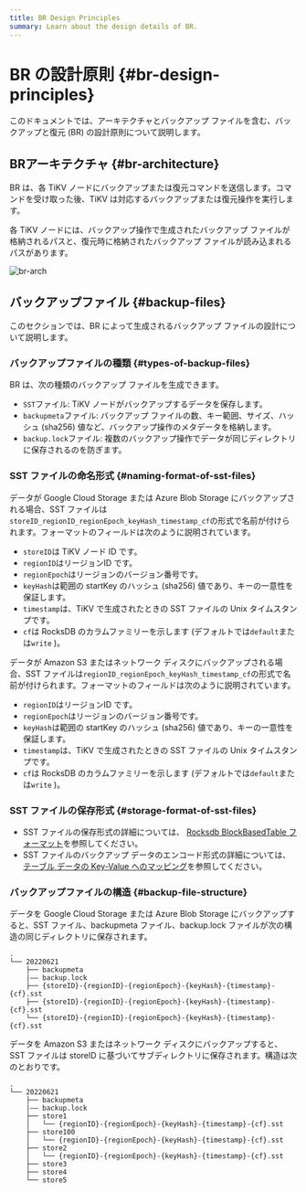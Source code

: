 ```yaml
---
title: BR Design Principles
summary: Learn about the design details of BR.
---
```


# BR の設計原則 {#br-design-principles}

このドキュメントでは、アーキテクチャとバックアップ ファイルを含む、バックアップと復元 (BR) の設計原則について説明します。

## BRアーキテクチャ {#br-architecture}

BR は、各 TiKV ノードにバックアップまたは復元コマンドを送信します。コマンドを受け取った後、TiKV は対応するバックアップまたは復元操作を実行します。

各 TiKV ノードには、バックアップ操作で生成されたバックアップ ファイルが格納されるパスと、復元時に格納されたバックアップ ファイルが読み込まれるパスがあります。

![br-arch](/media/br-arch.png)

## バックアップファイル {#backup-files}

このセクションでは、BR によって生成されるバックアップ ファイルの設計について説明します。

### バックアップファイルの種類 {#types-of-backup-files}

BR は、次の種類のバックアップ ファイルを生成できます。

-   `SST`ファイル: TiKV ノードがバックアップするデータを保存します。
-   `backupmeta`ファイル: バックアップ ファイルの数、キー範囲、サイズ、ハッシュ (sha256) 値など、バックアップ操作のメタデータを格納します。
-   `backup.lock`ファイル: 複数のバックアップ操作でデータが同じディレクトリに保存されるのを防ぎます。

### SST ファイルの命名形式 {#naming-format-of-sst-files}

データが Google Cloud Storage または Azure Blob Storage にバックアップされる場合、SST ファイルは`storeID_regionID_regionEpoch_keyHash_timestamp_cf`の形式で名前が付けられます。フォーマットのフィールドは次のように説明されています。

-   `storeID`は TiKV ノード ID です。
-   `regionID`はリージョンID です。
-   `regionEpoch`はリージョンのバージョン番号です。
-   `keyHash`は範囲の startKey のハッシュ (sha256) 値であり、キーの一意性を保証します。
-   `timestamp`は、TiKV で生成されたときの SST ファイルの Unix タイムスタンプです。
-   `cf`は RocksDB のカラムファミリーを示します (デフォルトでは`default`または`write` )。

データが Amazon S3 またはネットワーク ディスクにバックアップされる場合、SST ファイルは`regionID_regionEpoch_keyHash_timestamp_cf`の形式で名前が付けられます。フォーマットのフィールドは次のように説明されています。

-   `regionID`はリージョンID です。
-   `regionEpoch`はリージョンのバージョン番号です。
-   `keyHash`は範囲の startKey のハッシュ (sha256) 値であり、キーの一意性を保証します。
-   `timestamp`は、TiKV で生成されたときの SST ファイルの Unix タイムスタンプです。
-   `cf`は RocksDB のカラムファミリーを示します (デフォルトでは`default`または`write` )。

### SST ファイルの保存形式 {#storage-format-of-sst-files}

-   SST ファイルの保存形式の詳細については、 [Rocksdb BlockBasedTable フォーマット](https://github.com/facebook/rocksdb/wiki/Rocksdb-BlockBasedTable-Format)を参照してください。
-   SST ファイルのバックアップ データのエンコード形式の詳細については、 [テーブル データの Key-Value へのマッピング](/tidb-computing.md#mapping-of-table-data-to-key-value)を参照してください。

### バックアップファイルの構造 {#backup-file-structure}

データを Google Cloud Storage または Azure Blob Storage にバックアップすると、SST ファイル、backupmeta ファイル、backup.lock ファイルが次の構造の同じディレクトリに保存されます。

```
.
└── 20220621
    ├── backupmeta
    |—— backup.lock
    ├── {storeID}-{regionID}-{regionEpoch}-{keyHash}-{timestamp}-{cf}.sst
    ├── {storeID}-{regionID}-{regionEpoch}-{keyHash}-{timestamp}-{cf}.sst
    └── {storeID}-{regionID}-{regionEpoch}-{keyHash}-{timestamp}-{cf}.sst
```

データを Amazon S3 またはネットワーク ディスクにバックアップすると、SST ファイルは storeID に基づいてサブディレクトリに保存されます。構造は次のとおりです。

```
.
└── 20220621
    ├── backupmeta
    |—— backup.lock
    ├── store1
    │   └── {regionID}-{regionEpoch}-{keyHash}-{timestamp}-{cf}.sst
    ├── store100
    │   └── {regionID}-{regionEpoch}-{keyHash}-{timestamp}-{cf}.sst
    ├── store2
    │   └── {regionID}-{regionEpoch}-{keyHash}-{timestamp}-{cf}.sst
    ├── store3
    ├── store4
    └── store5
```
